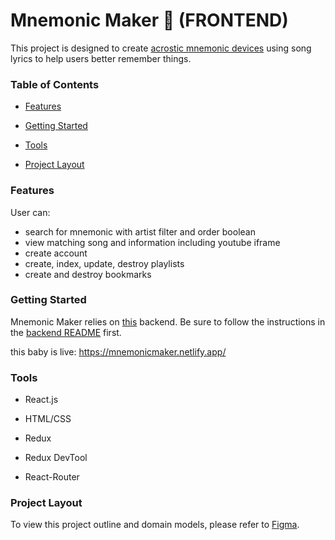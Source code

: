 # Mnemonic Maker 🧠 (FRONTEND)
This project is designed to create [acrostic mnemonic devices](https://citeseerx.ist.psu.edu/viewdoc/download?doi=10.1.1.898.2352&rep=rep1&type=pdf) using song lyrics to help users better remember things.

### Table of Contents
- [Features](#features)

- [Getting Started](#getting-started)

- [Tools](#tools)

- [Project Layout](#project-layout)

### Features
User can:
- search for mnemonic with artist filter and order boolean
- view matching song and information including youtube iframe
- create account
- create, index, update, destroy playlists
- create and destroy bookmarks

### Getting Started
Mnemonic Maker relies on [this](https://github.com/seanytdawg/Mnemonic-2.0-backend) backend. Be sure to follow the instructions in the [backend README](https://github.com/Jackmt9/mnemonic-maker-backend/blob/master/README.md) first.

this baby is live: https://mnemonicmaker.netlify.app/

### Tools
- React.js

- HTML/CSS

- Redux

- Redux DevTool

- React-Router

### Project Layout
To view this project outline and domain models, please refer to [Figma](https://www.figma.com/file/FTc7kkD4KNCCM48LuoAGWz/Mnemonic-Maker?node-id=0%3A1).

